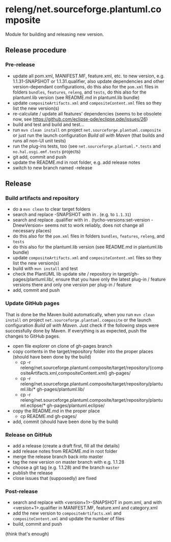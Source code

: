 # releng/net.sourceforge.plantuml.composite

Module for building and releasing new version.

## Release procedure

### Pre-release

- update all pom.xml, MANIFEST.MF, feature.xml, etc. to new version, e.g. 1.1.31-SNAPSHOT or 1.1.31.qualifier,
  also update dependencies and other version-dependant configurations,
  do this also for the `pom.xml` files in folders `bundles`, `features`, `releng`, and `tests`,
  do this also for the plantuml.lib version (see README.md in plantuml.lib bundle)
- update `compositeArtifacts.xml` and `compositeContent.xml` files so they list the new version(s)
- re-calculate / update all features' dependencies (seems to be obsolete now, see https://github.com/eclipse-pde/eclipse.pde/issues/26)
- build and test and build and test...
- run `mvn clean install` on project `net.sourceforge.plantuml.composite` or just run the launch configuration *Build all with Maven*
  (that builds and runs all non-UI unit tests)
- run the plug-ins tests, too (see `net.sourceforge.plantuml.*.tests` and `no.hal.osgi.emf.tests` projects)
- git add, commit and push
- update the README.md in root folder, e.g. add release notes
- switch to new branch named <version>-release

## Release

### Build artifacts and repository

- do a `mvn clean` to clear target folders
- search and replace <version>-SNAPSHOT with <version> in *.* (e.g. to `1.1.31`)
- search and replace <version>.qualifier with <version> in *.*
  (tycho-versions:set-version -DnewVersion=<version> seems not to work reliably, does not change all necessary places)
- do this also for the `pom.xml` files in folders `bundles`, `features`, `releng`, and `tests`
- do this also for the plantuml.lib version (see README.md in plantuml.lib bundle)
- update `compositeArtifacts.xml` and `compositeContent.xml` files so they list the new version(s)
- build with `mvn install` and test
- check the PlantUML lib update site / repository in target/gh-pages/plantuml.lib/<version>,
  ensure that you have only the latest plug-in / feature versions there and only one version per plug-in / feature
- add, commit and push

### Update GitHub pages

That is done be the Maven build automatically, when you run `mvn clean install`
on project `net.sourceforge.plantuml.composite` or the launch configuration *Build all with Maven*.
Just check if the following steps were successfully done by Maven.
If everything is as expected, push the changes to GitHub pages.

- open file explorer on clone of gh-pages branch
- copy contents in the target/repository folder into the proper places (should have been done by the build) 
    - cp -r releng/net.sourceforge.plantuml.composite/target/repository/{compositeArtifacts.xml,compositeContent.xml} gh-pages/
    - cp -r releng/net.sourceforge.plantuml.composite/target/repository/plantuml.lib/* gh-pages/plantuml.lib/
    - cp -r releng/net.sourceforge.plantuml.composite/target/repository/plantuml.eclipse/* gh-pages/plantuml.eclipse/
- copy the README.md in the proper place
    - cp README.md gh-pages/
- add, commit (should have been done by the build)

### Release on GitHub

- add a release (create a draft first, fill all the details)
- add release notes from README.md in root folder
- merge the release branch back into master
- tag the new version on master branch with e.g. 1.1.28
- choose a git tag (e.g. 1.1.28) and the branch `master`
- publish the release
- close issues that (supposedly) are fixed

### Post-release

- search and replace <version> with <version+1>-SNAPSHOT in pom.xml, and <version> with <version+1>.qualifier in MANIFEST.MF, feature.xml and category.xml
- add the new version to `compositeArtifacts.xml` and `compositeContent.xml` and update the number of files
- build, commit and push

(think that's enough)
